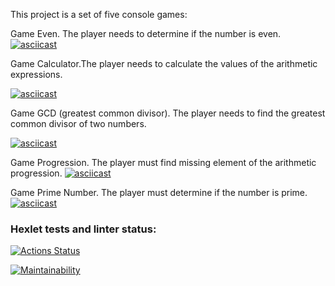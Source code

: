 This project is a set of five console games:


Game Even. The player needs to determine if the number is even.
[![asciicast](https://asciinema.org/a/ZmWMb1fAwiYpuYHvXFjAxOIK9.svg)](https://asciinema.org/a/ZmWMb1fAwiYpuYHvXFjAxOIK9)



Game Calculator.The player needs to calculate the values of the arithmetic expressions.

[![asciicast](https://asciinema.org/a/r7d7ExlBm7HIpvbuvEeMj0Mlr.svg)](https://asciinema.org/a/r7d7ExlBm7HIpvbuvEeMj0Mlr)



Game GCD (greatest common divisor). The player needs to find the greatest common divisor of two numbers.

[![asciicast](https://asciinema.org/a/dpgsXl6q8mwbEYuvPRtyzysvq.svg)](https://asciinema.org/a/dpgsXl6q8mwbEYuvPRtyzysvq)



Game Progression. The player must find missing element of the arithmetic progression.
[![asciicast](https://asciinema.org/a/FV39JccEspuAMK7sbB4nPPCII.svg)](https://asciinema.org/a/FV39JccEspuAMK7sbB4nPPCII)



Game Prime Number. The player must determine if the number is prime.
[![asciicast](https://asciinema.org/a/UTaTukt0Ccu5bQu2jDjLlhbXX.svg)](https://asciinema.org/a/UTaTukt0Ccu5bQu2jDjLlhbXX)




### Hexlet tests and linter status:
[![Actions Status](https://github.com/xushaha/java-project-61/workflows/hexlet-check/badge.svg)](https://github.com/xushaha/java-project-61/actions)

[![Maintainability](https://api.codeclimate.com/v1/badges/179ef48684f559c34eda/maintainability)](https://codeclimate.com/github/xushaha/java-project-61/maintainability)
